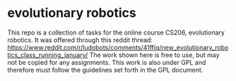 # evolutionary robotics

This repo is a collection of tasks for the online course CS206, evolutionary robotics.  It was offered through this reddit thread: https://www.reddit.com/r/ludobots/comments/41ffiq/new_evolutionary_robotics_class_running_january/ The work shown here is free to use, but may not be copied for any assignments.  This work is also under GPL and therefore must follow the guidelines set forth in the GPL document.
